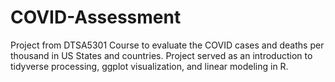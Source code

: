 # COVID-Assessment
Project from DTSA5301 Course to evaluate the COVID cases and deaths per thousand in US States and countries. Project served as an introduction to tidyverse processing, ggplot visualization, and linear modeling in R.
